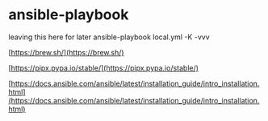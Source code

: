 # ansible-playbook

leaving this here for later
ansible-playbook local.yml -K -vvv

[https://brew.sh/](https://brew.sh/)

[https://pipx.pypa.io/stable/](https://pipx.pypa.io/stable/)

[https://docs.ansible.com/ansible/latest/installation_guide/intro_installation.html](https://docs.ansible.com/ansible/latest/installation_guide/intro_installation.html)
